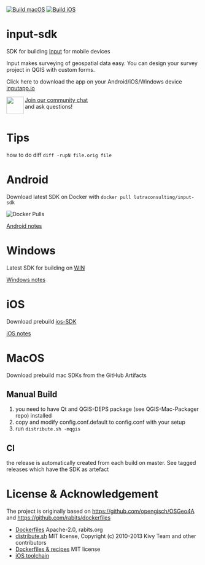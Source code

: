 [![Build macOS](https://github.com/lutraconsulting/input-sdk/actions/workflows/mac.yml/badge.svg)](https://github.com/lutraconsulting/input-sdk/actions/workflows/mac.yml)
[![Build iOS](https://github.com/lutraconsulting/input-sdk/actions/workflows/ios.yml/badge.svg)](https://github.com/lutraconsulting/input-sdk/actions/workflows/ios.yml)

# input-sdk

SDK for building [Input](https://github.com/lutraconsulting/input) for mobile devices

Input makes surveying of geospatial data easy. You can design your survey project in QGIS with custom forms.

Click here to download the app on your Android/iOS/Windows device [inputapp.io](http://inputapp.io)

<div><img align="left" width="45" height="45" src="https://raw.githubusercontent.com/MerginMaps/docs/main/src/.vuepress/public/slack.svg"><a href="https://merginmaps.com/community/join">Join our community chat</a><br/>and ask questions!</div><br />

# Tips

how to do diff `diff -rupN file.orig file`

# Android 

Download latest SDK on Docker with `docker pull lutraconsulting/input-sdk`

![Docker Pulls](https://img.shields.io/docker/pulls/lutraconsulting/input-sdk)

[Android notes](android/android.md)

# Windows

Latest SDK for building on [WIN](https://www.dropbox.com/s/poi9ry119f7j7ez/input-sdk-win-x86_64-7.zip?dl=0)

[Windows notes](win/win.md)

# iOS

Download prebuild [ios-SDK](https://www.dropbox.com/sh/mkkx6v2kixy1yzo/AAA0ZL7u9K-PUsjhgf4IQWB-a?dl=0)

[iOS notes](ios/ios.md)

# MacOS

Download prebuild mac SDKs from the GitHub Artifacts

## Manual Build
1. you need to have Qt and QGIS-DEPS package (see QGIS-Mac-Packager repo) installed
2. copy and modify config.conf.default to config.conf with your setup
3. run `distribute.sh -mqgis`

## CI

the release is automatically created from each build on master. See tagged releases which have the SDK as artefact

# License & Acknowledgement

The project is originally based on https://github.com/opengisch/OSGeo4A
and https://github.com/rabits/dockerfiles

- [Dockerfiles](https://github.com/rabits/dockerfiles) Apache-2.0, rabits.org
- [distribute.sh](https://github.com/opengisch/OSGeo4A/blob/master/LICENSE-for-distribute-sh) MIT license, Copyright (c) 2010-2013 Kivy Team and other contributors
- [Dockerfiles & recipes](https://github.com/opengisch/OSGeo4A) MIT license
- [iOS toolchain](https://github.com/leetal/ios-cmake/blob/)
